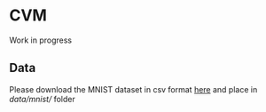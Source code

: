 # CVM

Work in progress


## Data

Please download the MNIST dataset in csv format [here](http://www.pjreddie.com/projects/mnist-in-csv/) and place in *data/mnist/* folder